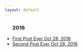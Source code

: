 ```yaml
---
layout: default
---
```


<div class="container content">
        <ul class="posts">
          <h3>2016</h3>
              <li><a href="/">
                <div>
                <span class="title">First Post Ever</span>
                <span class="date">Oct 28, 2016</span>
                </div>
                </a>
              </li>
              <li><a href="/">
                <div>
                <span class="title">Second Post Ever</span>
                <span class="date">Oct 28, 2016</span>
                </div>
                </a>
              </li>          
        </ul>

</div>
